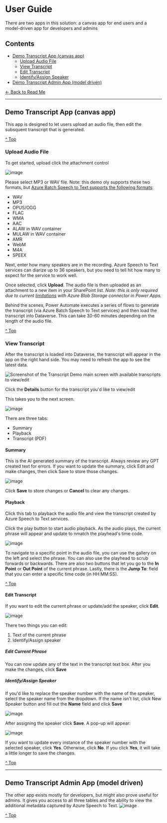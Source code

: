 # User Guide
There are two apps in this solution: a canvas app for end users and a model-driven app for developers and admins

## Contents
- [Demo Transcript App (canvas app)](#demo-transcript-app-canvas-app)
  - [Upload Audio File](#upload-audio-file)
  - [View Transcript](#view-transcript)
  - [Edit Transcript](#edit-transcript)
  - [Identify/Assign Speaker](#identify-assign-apeaker)
- [Demo Transcript Admin App (model driven)](#demo-transcript-admin-app-model-driven)


[← Back to Read Me](readme.md#contents)

***

## Demo Transcript App (canvas app)
This app is designed to let users upload an audio file, then edit the subsquent transcript that is generated.  

[^ Top](#contents)

### Upload Audio File
To get started, upload click the attachment control

![image](https://github.com/user-attachments/assets/acc8c6eb-48b8-46ce-8992-77817582fd2a)

Please select MP3 or WAV file.  Note: this demo oly supports these two formats, but [Azure Batch Speech to Text supports the following formats](https://learn.microsoft.com/en-us/azure/ai-services/speech-service/batch-transcription-audio-data?tabs=portal#supported-audio-formats-and-codecs):
- WAV
- MP3
- OPUS/OGG
- FLAC
- WMA
- AAC
- ALAW in WAV container
- MULAW in WAV container
- AMR
- WebM
- M4A
- SPEEX

Next, enter how many speakers are in the recording.  Azure Speech to Text services can diarize up to 36 speakers, but you need to tell hit how many to expect for the service to work well.  

Once selected, click **Upload**.  The audio file is then uploaded as an attachment to a new item in your SharePoint list.  *Note: this is only required due to current [limitations](#limitations) with Azure Blob Storage connector in Power Apps.*

Behind the scenes, Power Automate executes a series of flows to generate the transcript (via Azure Batch Speech to Text services) and then load the transcript into Dataverse. This can take 30-60 minutes depending on the length of the audio file. 

[^ Top](#contents)

### View Transcript
After the transcript is loaded into Dataverse, the transcript will appear in the app on the right hand side. You may need to refresh the app to see the latest data. 

![Screenshot of the Transcript Demo main screen with available transcripts to view/edit](https://github.com/user-attachments/assets/ef4f7de4-47b0-45db-a5b3-f5664fd1c383)

Click the **Details** button for the transcript you'd like to view/edit

This takes you to the next screen.  

![image](https://github.com/user-attachments/assets/feb2bc91-5aa1-41b3-a83a-0934e6d6e82b)

There are three tabs:
- Summary
- Playback
- Transcript (PDF)

#### Summary

This is the AI generated summary of the transcript.  Always review any GPT created text for errors. If you want to update the summary, click Edit and make changes, then click Save to store those changes.

![image](https://github.com/user-attachments/assets/fc0baa2b-f751-4736-aa62-a79dec48048e)


Click **Save** to store changes or **Cancel** to clear any changes. 

#### Playback
Click this tab to playback the audio file and view the transcript created by Azure Speech to Text services.


Click the play button to start audio playback.  As the audio plays, the current phrase will appear and update to nmatch the playhead's time code.

![image](https://github.com/user-attachments/assets/c96cf728-4671-41b4-b82f-4851baf705f4)

To navigate to a specific point in the audio file, you can use the gallery on the left and select the phrase. You can also use the playhead to scrub forwards or backwards.  There are also two buttons that let you go to the **In Point** or **Out Point** of the current phrase. Lastly, there is the **Jump To**: field that you can enter a specific time code (in HH:MM:SS).  



[^ Top](#contents)

#### Edit Transcript
If you want to edit the current phrase or update/add the speaker, click **Edit**. 

![image](https://github.com/user-attachments/assets/e80d9a83-cae5-46e2-aa91-ec65e937a05d)

There two things you can edit:
1. Text of the current phrase
2. Identify/Assign speaker

##### Edit Current Phrase
You can now update any of the text in the transcript text box.  After you make the changes, click **Save**

##### Identify/Assign Speaker
If you'd like to replace the speaker number with the name of the speaker, select the speaker name from the dropdown.  If the name isn't list, click New Speaker button and fill out the **Name** field and click **Save**

![image](https://github.com/microsoft/Federal-Business-Applications/assets/12347531/7f3e495c-a2c9-429e-8e6a-e368373439a3)

After assigning the speaker click **Save**.  A pop-up will appear:

![image](https://github.com/microsoft/Federal-Business-Applications/assets/12347531/3fed044e-bdbd-4801-9165-21f19755fd37)

If you want to update every instance of the speaker number with the selected speaker, click **Yes**. Otherwise, click **No**. If you click **Yes**, it will take a little longer to save the changes.

[^ Top](#contents)
***

## Demo Transcript Admin App (model driven)

The other app exists mostly for developers, but might also prove useful for admins.  It gives you access to all three tables and the ability to view the additional metadata captured by Azure Speech to Text. 
![image](https://github.com/microsoft/Federal-Business-Applications/assets/12347531/c88bdb6f-4f18-45b9-b4cb-d8b0b4dd7560)

[^ Top](#contents)
